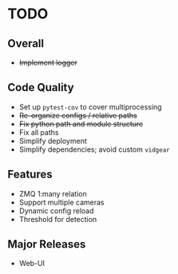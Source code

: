 # TODO

## Overall
* ~~Implement logger~~

## Code Quality
* Set up `pytest-cov` to cover multiprocessing
* ~~Re-organize configs / relative paths~~
* ~~Fix python path and module structure~~
* Fix all paths
* Simplify deployment
* Simplify dependencies; avoid custom `vidgear`

## Features
* ZMQ 1:many relation
* Support multiple cameras
* Dynamic config reload 
* Threshold for detection

## Major Releases
* Web-UI